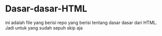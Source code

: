 # Dasar-dasar-HTML

ini adalah file yang berisi repo yang berisi tentang dasar dasar dari HTML. Jadi untuk yang sudah sepuh skip aja
